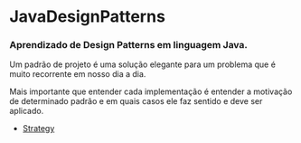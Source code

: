 # JavaDesignPatterns
### Aprendizado de Design Patterns em linguagem Java.

Um padrão de projeto é uma solução elegante para um problema que é muito recorrente em nosso dia a dia.

Mais importante que entender cada implementação é entender a motivação de determinado padrão e em quais casos ele faz sentido e deve ser aplicado.

* [Strategy](https://github.com/TuannyRamos/JavaDesignPatterns/tree/master/Strategy)
